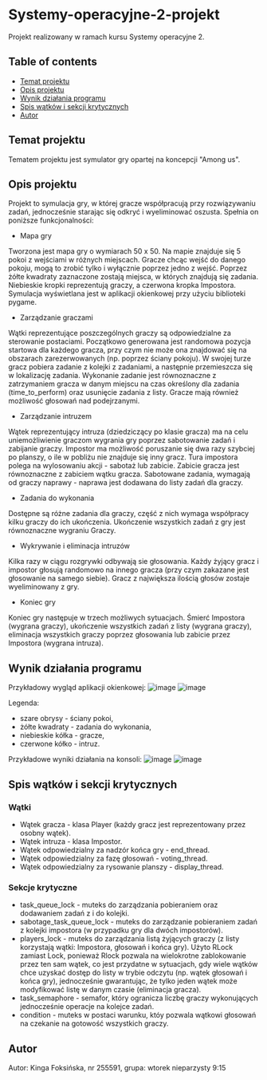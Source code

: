 # Systemy-operacyjne-2-projekt
Projekt realizowany w ramach kursu Systemy operacyjne 2.

## Table of contents
* [Temat projektu](#temat-projektu)
* [Opis projektu](#opis-projektu)
* [Wynik działania programu](#wynik-działania-programu)
* [Spis wątków i sekcji krytycznych](#spis-wątków-i-sekcji-krytycznych)
* [Autor](#autor)

## Temat projektu
Tematem projektu jest symulator gry opartej na koncepcji "Among us".

## Opis projektu
Projekt to symulacja gry, w której gracze współpracują przy rozwiązywaniu zadań, jednocześnie starając się odkryć i wyeliminować oszusta. Spełnia on poniższe funkcjonalności:
* Mapa gry

Tworzona jest mapa gry o wymiarach 50 x 50. Na mapie znajduje się 5 pokoi z wejściami w różnych miejscach. Gracze chcąc wejść do danego pokoju, mogą to zrobić tylko i wyłącznie poprzez jedno z wejść. Poprzez żółte kwadraty zaznaczone zostają miejsca, w których znajdują się zadania. Niebieskie kropki reprezentują graczy, a czerwona kropka Impostora. Symulacja wyświetlana jest w aplikacji okienkowej przy użyciu biblioteki pygame.

* Zarządzanie graczami
  
Wątki reprezentujące poszczególnych graczy są odpowiedzialne za sterowanie postaciami. Początkowo generowana jest randomowa pozycja startowa dla każdego gracza, przy czym nie może ona znajdować się na obszarach zarezerwowanych (np. poprzez ściany pokoju). W swojej turze gracz pobiera zadanie z kolejki z zadaniami, a następnie przemieszcza się w lokalizację zadania. Wykonanie zadanie jest równoznaczne z zatrzymaniem gracza w danym miejscu na czas określony dla zadania (time_to_perform) oraz usunięcie zadania z listy. Gracze mają również możliwość głosowań nad podejrzanymi.

* Zarządzanie intruzem

Wątek reprezentujący intruza (dziedziczący po klasie gracza) ma na celu uniemożliwienie graczom wygrania gry poprzez sabotowanie zadań i zabijanie graczy. Impostor ma możliwość poruszanie się dwa razy szybciej po planszy, o ile w pobliżu nie znajduje się inny gracz. Tura impostora polega na wylosowaniu akcji - sabotaż lub zabicie. Zabicie gracza jest równoznaczne z zabiciem wątku gracza. Sabotowane zadania, wymagają od graczy naprawy - naprawa jest dodawana do listy zadań dla graczy.

* Zadania do wykonania

Dostępne są różne zadania dla graczy, część z nich wymaga współpracy kilku graczy do ich ukończenia. Ukończenie wszystkich zadań z gry jest równoznaczne wygraniu Graczy.

* Wykrywanie i eliminacja intruzów
  
Kilka razy w ciągu rozgrywki odbywają sie głosowania. Każdy żyjący gracz i impostor głosują randomowo na innego gracza (przy czym zakazane jest głosowanie na samego siebie). Gracz z największa ilością głosów zostaje wyeliminowany z gry.

* Koniec gry

Koniec gry następuje w trzech możliwych sytuacjach. Śmierć Impostora (wygrana graczy), ukończenie wszystkich zadań z listy (wygrana graczy), eliminacja wszystkich graczy poprzez głosowania lub zabicie przez Impostora (wygrana intruza).

## Wynik działania programu
Przykładowy wygląd aplikacji okienkowej:
![image](https://github.com/Foksina/Systemy-operacyjne-2-projekt/assets/106610411/53bfe9d5-5147-4f3c-8c2e-65c8ca7e5559)
![image](https://github.com/Foksina/Systemy-operacyjne-2-projekt/assets/106610411/054e2def-3f81-437e-bcee-65f859f8f14f)

Legenda:
* szare obrysy - ściany pokoi,
* żółte kwadraty - zadania do wykonania,
* niebieskie kółka - gracze,
* czerwone kółko - intruz.

Przykładowe wyniki działania na konsoli:
![image](https://github.com/Foksina/Systemy-operacyjne-2-projekt/assets/106610411/2755a14b-3246-4e42-8f03-170677dc4350)
![image](https://github.com/Foksina/Systemy-operacyjne-2-projekt/assets/106610411/0da386e7-f731-4b34-a72c-cb98ec783226)


## Spis wątków i sekcji krytycznych
### Wątki
* Wątek gracza - klasa Player (każdy gracz jest reprezentowany przez osobny wątek).
* Wątek intruza - klasa Impostor.
* Wątek odpowiedzialny za nadzór końca gry - end_thread.
* Wątek odpowiedzialny za fazę głosowań - voting_thread.
* Wątek odpowiedzialny za rysowanie planszy - display_thread.

### Sekcje krytyczne
* task_queue_lock - muteks do zarządzania pobieraniem oraz dodawaniem zadań z i do kolejki.
* sabotage_task_queue_lock - muteks do zarządzanie pobieraniem zadań z kolejki impostora (w przypadku gry dla dwóch impostorów).
* players_lock - muteks do zarządzania listą żyjących graczy (z listy korzystają wątki: Impostora, głosowań i końca gry). Użyto RLock zamiast Lock, ponieważ Rlock pozwala na wielokrotne zablokowanie przez ten sam wątek, co jest przydatne w sytuacjach, gdy wiele wątków chce uzyskać dostęp do listy w trybie odczytu (np. wątek głosowań i końca gry), jednocześnie gwarantując, że tylko jeden wątek może modyfikować listę w danym czasie (eliminacja gracza).
* task_semaphore - semafor, który ogranicza liczbę graczy wykonujących jednocześnie operacje na kolejce zadań.
* condition - muteks w postaci warunku, któy pozwala wątkowi głosowań na czekanie na gotowość wszystkich graczy.

## Autor
Autor: Kinga Foksińska, nr 255591, grupa: wtorek nieparzysty 9:15
